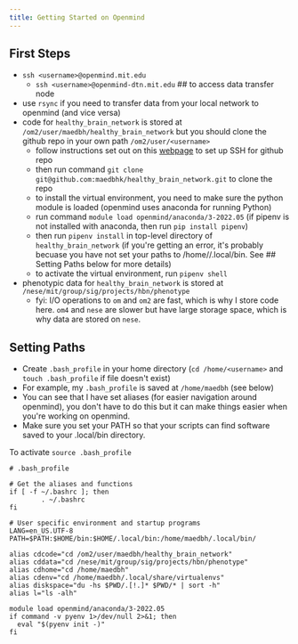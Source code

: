 ```yaml
---
title: Getting Started on Openmind
---
```


## First Steps
* `ssh <username>@openmind.mit.edu`
    * `ssh <username>@openmind-dtn.mit.edu` ## to access data transfer node
* use `rsync` if you need to transfer data from your local network to openmind (and vice versa)
* code for `healthy_brain_network` is stored at `/om2/user/maedbh/healthy_brain_network` but you should clone the github repo in your own path `/om2/user/<username>`
    * follow instructions set out on this [webpage](https://jhooq.com/github-permission-denied-publickey/#1-github---how-to-fix-this-issue) to set up SSH for github repo
    * then run command `git clone git@github.com:maedbhk/healthy_brain_network.git` to clone the repo
    * to install the virtual environment, you need to make sure the python module is loaded (openmind uses anaconda for running Python)
    * run command `module load openmind/anaconda/3-2022.05` (if pipenv is not installed with anaconda, then run `pip install pipenv`)
    * then run `pipenv install` in top-level directory of `healthy_brain_network` (if you're getting an error, it's probably becuase you have not set your paths to /home/<username>/.local/bin. See ## Setting Paths below for more details)
    * to activate the virtual environment, run `pipenv shell`
* phenotypic data for `healthy_brain_network` is stored at `/nese/mit/group/sig/projects/hbn/phenotype`
    * fyi: I/O operations to `om` and `om2` are fast, which is why I store code here. `om4` and `nese` are slower but have large storage space, which is why data are stored on `nese`.

## Setting Paths
* Create `.bash_profile` in your home directory (`cd /home/<username>` and `touch .bash_profile` if file doesn't exist)
* For example, my `.bash_profile` is saved at `/home/maedbh` (see below)
* You can see that I have set aliases (for easier navigation around openmind), you don't have to do this but it can make things easier when you're working on openmind.
* Make sure you set your PATH so that your scripts can find software saved to your .local/bin directory.

To activate ```source .bash_profile```

```
# .bash_profile

# Get the aliases and functions
if [ -f ~/.bashrc ]; then
        . ~/.bashrc
fi

# User specific environment and startup programs
LANG=en_US.UTF-8
PATH=$PATH:$HOME/bin:$HOME/.local/bin:/home/maedbh/.local/bin/

alias cdcode="cd /om2/user/maedbh/healthy_brain_network"
alias cddata="cd /nese/mit/group/sig/projects/hbn/phenotype"
alias cdhome="cd /home/maedbh"
alias cdenv="cd /home/maedbh/.local/share/virtualenvs"
alias diskspace="du -hs $PWD/.[!.]* $PWD/* | sort -h"
alias l="ls -alh"

module load openmind/anaconda/3-2022.05
if command -v pyenv 1>/dev/null 2>&1; then
  eval "$(pyenv init -)"
fi
```